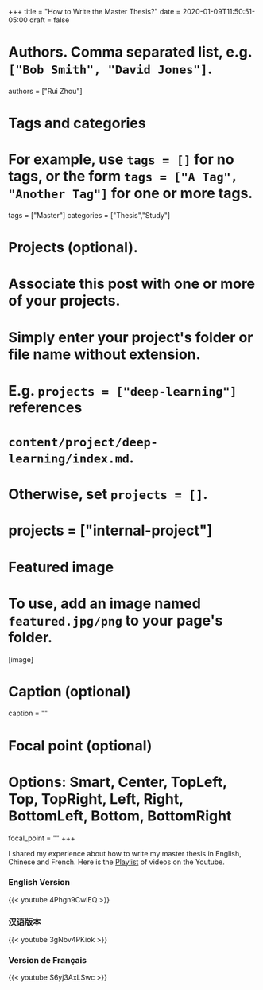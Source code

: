 +++
title = "How to Write the Master Thesis?"
date = 2020-01-09T11:50:51-05:00
draft = false

# Authors. Comma separated list, e.g. `["Bob Smith", "David Jones"]`.
authors = ["Rui Zhou"]

# Tags and categories
# For example, use `tags = []` for no tags, or the form `tags = ["A Tag", "Another Tag"]` for one or more tags.
tags = ["Master"]
categories = ["Thesis","Study"]

# Projects (optional).
#   Associate this post with one or more of your projects.
#   Simply enter your project's folder or file name without extension.
#   E.g. `projects = ["deep-learning"]` references
#   `content/project/deep-learning/index.md`.
#   Otherwise, set `projects = []`.
# projects = ["internal-project"]

# Featured image
# To use, add an image named `featured.jpg/png` to your page's folder.
[image]
  # Caption (optional)
  caption = ""

  # Focal point (optional)
  # Options: Smart, Center, TopLeft, Top, TopRight, Left, Right, BottomLeft, Bottom, BottomRight
  focal_point = ""
+++

I shared my experience about how to write my master thesis in English, Chinese and French. Here is the [Playlist](https://www.youtube.com/playlist?list=PL66KAFVYfnJRnKlqF3VBy-SmSk8cGrKk3) of videos on the Youtube.

### English Version

{{< youtube 4Phgn9CwiEQ >}}

### 汉语版本

{{< youtube 3gNbv4PKiok >}}

### Version de Français
{{< youtube S6yj3AxLSwc >}}
